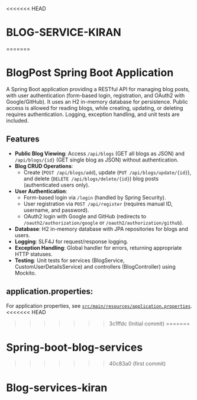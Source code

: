 <<<<<<< HEAD
# BLOG-SERVICE-KIRAN
=======
# BlogPost Spring Boot Application

A Spring Boot application providing a RESTful API for managing blog posts, with user authentication (form-based login, registration, and OAuth2 with Google/GitHub). It uses an H2 in-memory database for persistence. Public access is allowed for reading blogs, while creating, updating, or deleting requires authentication. Logging, exception handling, and unit tests are included.

## Features
- **Public Blog Viewing**: Access `/api/blogs` (GET all blogs as JSON) and `/api/blogs/{id}` (GET single blog as JSON) without authentication.
- **Blog CRUD Operations**:
  - Create (`POST /api/blogs/add`), update (`PUT /api/blogs/update/{id}`), and delete (`DELETE /api/blogs/delete/{id}`) blog posts (authenticated users only).
- **User Authentication**:
  - Form-based login via `/login` (handled by Spring Security).
  - User registration via `POST /api/register` (requires manual ID, username, and password).
  - OAuth2 login with Google and GitHub (redirects to `/oauth2/authorization/google` or `/oauth2/authorization/github`).
- **Database**: H2 in-memory database with JPA repositories for blogs and users.
- **Logging**: SLF4J for request/response logging.
- **Exception Handling**: Global handler for errors, returning appropriate HTTP statuses.
- **Testing**: Unit tests for services (BlogService, CustomUserDetailsService) and controllers (BlogController) using Mockito.

## application.properties:
For application properties, see [`src/main/resources/application.properties`](src/main/resources/application.properties).
<<<<<<< HEAD
>>>>>>> 3c1ffdc (Initial commit)
=======
# Spring-boot-blog-services
>>>>>>> 40c83a0 (first commit)
# Blog-services-kiran
